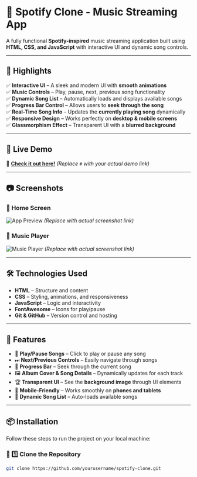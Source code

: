 # 🎵 Spotify Clone - Music Streaming App

A fully functional **Spotify-inspired** music streaming application built using **HTML, CSS, and JavaScript** with interactive UI and dynamic song controls.

---

## 🌟 Highlights

✅ **Interactive UI** – A sleek and modern UI with **smooth animations**  
✅ **Music Controls** – Play, pause, next, previous song functionality  
✅ **Dynamic Song List** – Automatically loads and displays available songs  
✅ **Progress Bar Control** – Allows users to **seek through the song**  
✅ **Real-Time Song Info** – Updates the **currently playing song** dynamically  
✅ **Responsive Design** – Works perfectly on **desktop & mobile screens**  
✅ **Glassmorphism Effect** – Transparent UI with a **blurred background**  

---

## 🎥 Live Demo

🔗 **[Check it out here!](#)** *(Replace `#` with your actual demo link)*  

---

## 📷 Screenshots

### 🎵 Home Screen  
![App Preview](path-to-screenshot.png) *(Replace with actual screenshot link)*  

### 🎼 Music Player  
![Music Player](path-to-music-player.png) *(Replace with actual screenshot link)*  

---

## 🛠️ Technologies Used

- **HTML** – Structure and content  
- **CSS** – Styling, animations, and responsiveness  
- **JavaScript** – Logic and interactivity  
- **FontAwesome** – Icons for play/pause  
- **Git & GitHub** – Version control and hosting  

---

## 🚀 Features

- 🎵 **Play/Pause Songs** – Click to play or pause any song  
- ⏭ **Next/Previous Controls** – Easily navigate through songs  
- 📶 **Progress Bar** – Seek through the current song  
- 🖼 **Album Cover & Song Details** – Dynamically updates for each track  
- 🏆 **Transparent UI** – See the **background image** through UI elements  
- 📱 **Mobile-Friendly** – Works smoothly on **phones and tablets**  
- 🔄 **Dynamic Song List** – Auto-loads available songs  

---

## 📦 Installation

Follow these steps to run the project on your local machine:

### 🔹 1️⃣ Clone the Repository
```sh
git clone https://github.com/yourusername/spotify-clone.git
